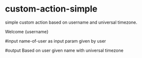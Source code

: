 # custom-action-simple
simple custom action based on username and 
universal timezone.

Welcome {username}

#input
name-of-user as input param given by user

#output
Based on user given name with universal timezone

